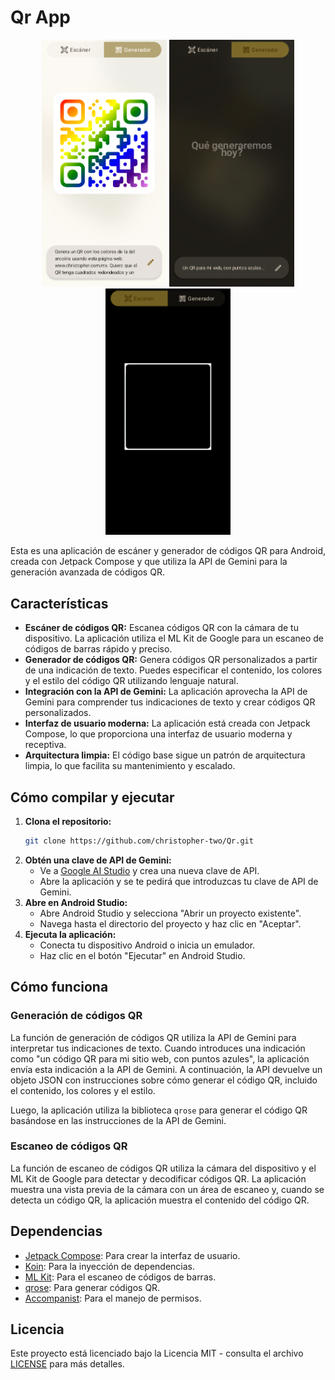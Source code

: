 # Qr App

<p align="center">
  <img src="Qr.png" alt="Qr" width="200"/>
  <img src="Screen_Generator.png" alt="Screen_Generator" width="200"/>
  <img src="Screen_Scanner.png" alt="Screen_Scanner" width="200"/>
</p>

Esta es una aplicación de escáner y generador de códigos QR para Android, creada con Jetpack Compose y que utiliza la API de Gemini para la generación avanzada de códigos QR.

## Características

*   **Escáner de códigos QR:** Escanea códigos QR con la cámara de tu dispositivo. La aplicación utiliza el ML Kit de Google para un escaneo de códigos de barras rápido y preciso.
*   **Generador de códigos QR:** Genera códigos QR personalizados a partir de una indicación de texto. Puedes especificar el contenido, los colores y el estilo del código QR utilizando lenguaje natural.
*   **Integración con la API de Gemini:** La aplicación aprovecha la API de Gemini para comprender tus indicaciones de texto y crear códigos QR personalizados.
*   **Interfaz de usuario moderna:** La aplicación está creada con Jetpack Compose, lo que proporciona una interfaz de usuario moderna y receptiva.
*   **Arquitectura limpia:** El código base sigue un patrón de arquitectura limpia, lo que facilita su mantenimiento y escalado.

## Cómo compilar y ejecutar

1.  **Clona el repositorio:**
    ```bash
    git clone https://github.com/christopher-two/Qr.git
    ```
2.  **Obtén una clave de API de Gemini:**
    *   Ve a [Google AI Studio](https://aistudio.google.com/) y crea una nueva clave de API.
    *   Abre la aplicación y se te pedirá que introduzcas tu clave de API de Gemini.
3.  **Abre en Android Studio:**
    *   Abre Android Studio y selecciona "Abrir un proyecto existente".
    *   Navega hasta el directorio del proyecto y haz clic en "Aceptar".
4.  **Ejecuta la aplicación:**
    *   Conecta tu dispositivo Android o inicia un emulador.
    *   Haz clic en el botón "Ejecutar" en Android Studio.

## Cómo funciona

### Generación de códigos QR

La función de generación de códigos QR utiliza la API de Gemini para interpretar tus indicaciones de texto. Cuando introduces una indicación como "un código QR para mi sitio web, con puntos azules", la aplicación envía esta indicación a la API de Gemini. A continuación, la API devuelve un objeto JSON con instrucciones sobre cómo generar el código QR, incluido el contenido, los colores y el estilo.

Luego, la aplicación utiliza la biblioteca `qrose` para generar el código QR basándose en las instrucciones de la API de Gemini.

### Escaneo de códigos QR

La función de escaneo de códigos QR utiliza la cámara del dispositivo y el ML Kit de Google para detectar y decodificar códigos QR. La aplicación muestra una vista previa de la cámara con un área de escaneo y, cuando se detecta un código QR, la aplicación muestra el contenido del código QR.

## Dependencias

*   [Jetpack Compose](https://developer.android.com/jetpack/compose): Para crear la interfaz de usuario.
*   [Koin](https://insert-koin.io/): Para la inyección de dependencias.
*   [ML Kit](https://developers.google.com/ml-kit): Para el escaneo de códigos de barras.
*   [qrose](https://github.com/alexzhirkevich/qrose): Para generar códigos QR.
*   [Accompanist](https://google.github.io/accompanist/): Para el manejo de permisos.

## Licencia

Este proyecto está licenciado bajo la Licencia MIT - consulta el archivo [LICENSE](LICENSE) para más detalles.